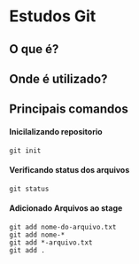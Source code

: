 # Estudos Git

## O que é?

## Onde é utilizado?

## Principais comandos

#### Inicilalizando repositorio
```
git init
```

#### Verificando status dos arquivos
```
git status
```

#### Adicionado Arquivos ao stage
```
git add nome-do-arquivo.txt
git add nome-*
git add *-arquivo.txt               
git add .
```